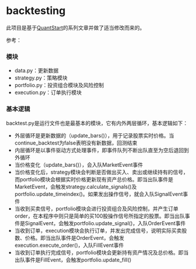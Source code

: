 # backtesting
此项目是基于[QuantStart](https://www.quantstart.com/articles)的系列文章并做了适当修改而来的。

参考：

### 模块
* data.py：更新数据
* strategy.py：策略模块
* portfolio.py：投资组合模块及风险控制
* execution.py：订单执行模块

### 基本逻辑
backtest.py是运行文件也是最基本的模块，它有内外两层循环，基本逻辑如下：
* 外层循环是更新数据的（update_bars()），用于记录股票实时价格。当continue_backtest为false表明没有新数据，回测结束
* 内层循环是以事件驱动方式处理事件，即事件队列不断出队直至为空后退回到外循环
* 当价格变化（update_bars()），会入队MarketEvent事件
* 当价格变化后，strategy模块会判断是否做出买入、卖出或继续持有的信号，而portfolio模块会根据实时价格更新现有资产总价格。即当出队事件是MarketEvent，会触发strategy.calculate_signals()及portfolio.update_timeindex()。如果发出操作信号，就会入队SignalEvent事件
* 当收到买卖信号，portfolio模块会进行投资组合及风险控制，并产生订单order，在本程序中则只是简单的买100股操作信号所指定的股票。即当出队事件是SignalEvent，会触发portfolio.update_signal()，入队OrderEvent事件
* 当收到订单，execution模块会执行订单，并发出完成信号，说明实际买卖股数、价格。即当出队事件是OrderEvent，会触发execution.execute_order()，入队FillEvent事件
* 当收到订单执行完成信号，portfolio模块会更新持有资产情况及总价格。即当出队事件是FillEvent，会触发portfolio.update_fill()


